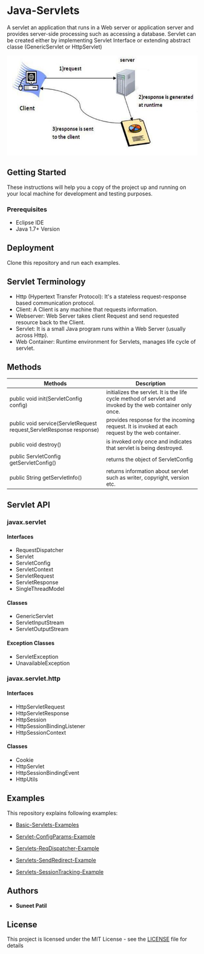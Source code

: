 # Java-Servlets
A servlet an application that runs in a Web server or application server and provides server-side processing such as accessing a database.
Servlet can be created  either by implementing Servlet Interface or extending  abstract classe (GenericServlet or HttpServlet)

<p align="center"> 
  <img src="https://github.com/SuneetPatil/Java-Servlets/blob/master/Images/ServerClient.png" alt="Server Client">
</p>

## Getting Started

These instructions will help you a copy of the project up and running on your local machine for development and testing purposes. 

### Prerequisites

* Eclipse IDE
* Java 1.7+ Version

## Deployment

Clone this repository and run each examples.

## Servlet Terminology

* Http (Hypertext Transfer Protocol): It's a stateless request-response based communication protocol.
* Client: A Client is any machine that requests information.
* Webserver: Web Server takes client Request and send requested resource back to the Client.
* Servlet: It is a small Java program runs within a Web Server (usually across Http).
* Web Container: Runtime environment for Servlets, manages life cycle of servlet.

## Methods

Methods  | Description
------------- | -------------
public void init(ServletConfig config)  | initializes the servlet. It is the life cycle method of servlet and invoked by the web container only once.
public void service(ServletRequest request,ServletResponse response)  | provides response for the incoming request. It is invoked at each request by the web container.
public void destroy() | is invoked only once and indicates that servlet is being destroyed.
public ServletConfig getServletConfig() | returns the object of ServletConfig
public String getServletInfo() | returns information about servlet such as writer, copyright, version etc.


## Servlet API
### javax.servlet
#### Interfaces

* RequestDispatcher 
* Servlet 
* ServletConfig 
* ServletContext 
* ServletRequest 
* ServletResponse 
* SingleThreadModel

#### Classes

* GenericServlet
* ServletInputStream 
* ServletOutputStream 
#### Exception Classes
* ServletException
* UnavailableException

### javax.servlet.http

#### Interfaces
* HttpServletRequest
* HttpServletResponse 
* HttpSession 
* HttpSessionBindingListener 
* HttpSessionContext 

#### Classes
* Cookie 
* HttpServlet  
* HttpSessionBindingEvent 
* HttpUtils 

## Examples

This repository explains following examples:

* [Basic-Servlets-Examples](https://github.com/SuneetPatil/Java-Servlets/blob/master/Basic-Servlets-Examples)

* [Servlet-ConfigParams-Example](https://github.com/SuneetPatil/Java-Servlets/blob/master/Servlet-ConfigParams-Example)

* [Servlets-ReqDispatcher-Example](https://github.com/SuneetPatil/Java-Servlets/tree/master/Servlets-ReqDispatcher-Example)

* [Servlets-SendRedirect-Example](https://github.com/SuneetPatil/Java-Servlets/tree/master/Servlets-SendRedirect-Example)

* [Servlets-SessionTracking-Example](https://github.com/SuneetPatil/Java-Servlets/tree/master/Servlets-SessionTracking-Example)


## Authors

* **Suneet Patil** 


## License

This project is licensed under the MIT License - see the [LICENSE](https://raw.githubusercontent.com/SuneetPatil/Java-Servlets/master/LICENSE) file for details

